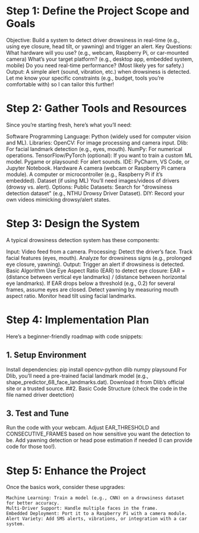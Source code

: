# Step 1: Define the Project Scope and Goals
Objective: Build a system to detect driver drowsiness in real-time (e.g., using eye closure, head tilt, or yawning) and trigger an alert.
Key Questions:
What hardware will you use? (e.g., webcam, Raspberry Pi, or car-mounted camera)
What’s your target platform? (e.g., desktop app, embedded system, mobile)
Do you need real-time performance? (Most likely yes for safety.)
Output: A simple alert (sound, vibration, etc.) when drowsiness is detected.
Let me know your specific constraints (e.g., budget, tools you’re comfortable with) so I can tailor this further!

# Step 2: Gather Tools and Resources
Since you’re starting fresh, here’s what you’ll need:

Software
 Programming Language: Python (widely used for computer vision and ML).
Libraries:
 OpenCV: For image processing and camera input.
 Dlib: For facial landmark detection (e.g., eyes, mouth).
 NumPy: For numerical operations.
 TensorFlow/PyTorch (optional): If you want to train a custom ML model.
 Pygame or playsound: For alert sounds.
IDE: PyCharm, VS Code, or Jupyter Notebook.
Hardware
 A camera (webcam or Raspberry Pi camera module).
 A computer or microcontroller (e.g., Raspberry Pi if it’s embedded).
Dataset (if using ML)
 You’ll need images/videos of drivers (drowsy vs. alert). Options:
 Public Datasets: Search for "drowsiness detection dataset" (e.g., NTHU Drowsy Driver Dataset).
 DIY: Record your own videos mimicking drowsy/alert states.
# Step 3: Design the System
A typical drowsiness detection system has these components:

Input: Video feed from a camera.
Processing:
Detect the driver’s face.
Track facial features (eyes, mouth).
Analyze for drowsiness signs (e.g., prolonged eye closure, yawning).
Output:
 Trigger an alert if drowsiness is detected.
Basic Algorithm
 Use Eye Aspect Ratio (EAR) to detect eye closure:
  EAR = (distance between vertical eye landmarks) / (distance between horizontal eye landmarks).
   If EAR drops below a threshold (e.g., 0.2) for several frames, assume eyes are closed.
 Detect yawning by measuring mouth aspect ratio.
 Monitor head tilt using facial landmarks.
# Step 4: Implementation Plan
Here’s a beginner-friendly roadmap with code snippets:

## 1. Setup Environment
Install dependencies:
pip install opencv-python dlib numpy playsound
For Dlib, you’ll need a pre-trained facial landmark model (e.g., shape_predictor_68_face_landmarks.dat). Download it from Dlib’s official site or a trusted source.
##2. Basic Code Structure
 (check the code in the file named driver deetction)
## 3. Test and Tune
Run the code with your webcam.
Adjust EAR_THRESHOLD and CONSECUTIVE_FRAMES based on how sensitive you want the detection to be.
Add yawning detection or head pose estimation if needed (I can provide code for those too!).
# Step 5: Enhance the Project
Once the basics work, consider these upgrades:

    Machine Learning: Train a model (e.g., CNN) on a drowsiness dataset for better accuracy.
    Multi-Driver Support: Handle multiple faces in the frame.
    Embedded Deployment: Port it to a Raspberry Pi with a camera module.
    Alert Variety: Add SMS alerts, vibrations, or integration with a car system.
